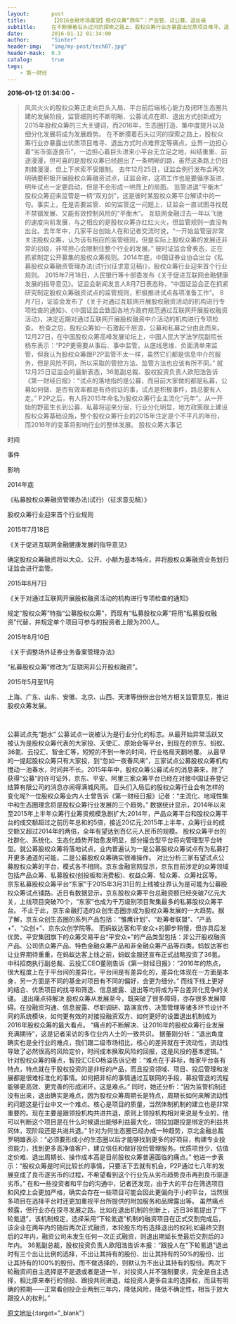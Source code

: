 ```yaml
---
layout:       post
title:        【2016金融市场展望】股权众筹“跨年”：严监管、试公募、退出痛
subtitle:     在不断摸着石头过河的探索之路上，股权众筹行业亦暴露出优质项目难寻、退出方式时点难界定等痛点，业界一边担心着“劣币驱逐良币”，一边担心着巨头进来小平台无立足之地，纠结重重、前途漫漫，但可喜的是股权众筹已经趟出了一条明晰的路，虽然这条路上仍旧荆棘漫漫，但上下求索不受限制。
date:         2016-01-12 01:34:00
author:       "Sinter"
header-img:   "img/my-post/tech07.jpg"
header-mask:  0.3
catalog:      true
tags:
    - 第一财经
---
```


**2016-01-12 01:34:00**  **-**

> 风风火火的股权众筹正走向巨头入局、平台前后端核心能力及闭环生态圈共建的发展阶段，监管细则的不断明晰、公募试点在即、退出方式创新成为2015年股权众筹的三大关键词，而2016年，生态圈打造、集中度提升以及细分化发展将成为发展趋势。
在不断摸着石头过河的探索之路上，股权众筹行业亦暴露出优质项目难寻、退出方式时点难界定等痛点，业界一边担心着“劣币驱逐良币”，一边担心着巨头进来小平台无立足之地，纠结重重、前途漫漫，但可喜的是股权众筹已经趟出了一条明晰的路，虽然这条路上仍旧荆棘漫漫，但上下求索不受限制。
去年12月25日，证监会例行发布会再次明确要积极开展股权众筹融资试点，证监会称，这项工作也是要循序渐进，明年试点一定要启动，但是不会形成一哄而上的局面。
监管进退“平衡木”
股权众筹迎来监管是一柄“双刃剑”，这是彼时某股权众筹平台解读中的一句。事实上，在是否要监管、如何监管这一问题上，证监会一直试图寻找既不禁锢发展、又能有效控制风险的“平衡木”。
互联网金融过去一年以飞驰的速度向前发展，与之相应的是股权众筹亦红红火火，但监管规则一直没有出台。去年年中，几家平台创始人在和记者交流时说，“一开始监管层非常关注股权众筹，认为该有相应的监管细则，但是实际上股权众筹的发展还非常的初级，非常担心会限制住整个行业的发展。”
彼时证监会曾表态，正在抓紧制定公开募集的股权众筹规则。2014年底，中国证券业协会出台《私募股权众筹融资管理办法(试行)(征求意见稿)》，股权众筹行业迎来首个行业规则。
2015年7月18日，人民银行等十部委发布《关于促进互联网金融健康发展的指导意见》。证监会新闻发言人8月7日表态称，“中国证监会正在抓紧研究制定股权众筹融资试点的监管规则，积极推进试点各项准备工作”。
8月7日，证监会发布了《关于对通过互联网开展股权融资活动的机构进行专项检查的通知》、《中国证监会致函各地方政府规范通过互联网开展股权融资活动》，决定近期对通过互联网开展股权融资中介活动的机构进行专项检查。
检查之后，股权众筹如一石激起千层浪，公募和私募之分由此而来。12月27日，在中国股权众筹高峰发展论坛上，中国人民大学法学院副院长杨东表示：“P2P更需要从事后、事中监管，从底线思维、负面清单来监管，但我认为股权众筹跟P2P监管不太一样，虽然它们都是信息中介的服务，但是风险不同，所以采取的管控方法、监管方法也应该有所不同。”
就12月25日证监会的最新表态，36氪副总裁、股权投资负责人欧阳浩告诉《第一财经日报》：“试点的落地指的是公募，而目前大家做的都是私募，公募如何做、是否有效率都是有待验证的事，试点是积极事件，路总要有人走。”
P2P之后，有人将2015年命名为股权众筹行业主流化“元年”。从一开始的野蛮生长到公募、私募将迎来分层，行业分化明显，地方政策跟上建设股权众筹基础设施，整个股权众筹行业的2015年注定是个不平凡的年份，而2016年的变革将影响行业的整体发展。
股权众筹大事记




时间


事件


影响




2014年底


《私募股权众筹融资管理办法(试行)（征求意见稿）》


股权众筹行业迎来首个行业规则




2015年7月18日


《关于促进互联网金融健康发展的指导意见》
 


确定股权众筹融资将以大众、公开、小额为基本特点，并将股权众筹融资业务划归证监会进行监管。




2015年8月7日


《关于对通过互联网开展股权融资活动的机构进行专项检查的通知》
 
 


规定“股权众筹”特指“公募股权众筹”，而现有“私募股权众筹”将用“私募股权融资”代替，并规定单个项目可参与的投资者上限为200人。




2015年8月10日


《关于调整场外证券业务备案管理办法》


“私募股权众筹”修改为“互联网非公开股权融资”。
 




2015年5月至11月


上海、广东、山东、安徽、北京、山西、天津等纷纷出台地方相关监管意见，推进股权众筹发展。


 




公募试点先“趟水”
公募试点一说被认为是行业分化的标志。从最开始异常活跃又被认为是股权众筹代表的大家投、天使汇、原始会等平台，到现在的京东、蚂蚁、36氪、云投汇、智金汇等，短短的不到一年的时间，行业格局天翻地覆。
从最早的一提起股权众筹只有大家投，到“忽如一夜春风来”，三家试点公募股权众筹机构搅动一池春水，时间并不长。2015年年中，股权众筹公募试点的消息袭来，除了获得“公募”的许可证外，京东、平安、阿里三家众筹平台已经在对接中国证券登记结算有限公司的消息亦闹得满城风雨。
巨头们入局后的股权众筹行业会有怎样的变化呢?一位股权众筹业内人士曾告诉《第一财经日报》记者：“主流化、地域性集中和生态圈理念将是股权众筹行业发展的三个趋势。”
数据统计显示，2014年以来至2015年上半年众筹行业筹资规模急剧扩大;2014年，产品众筹平台和股权众筹平台的成交额超过之前历年总和的5倍，接近20亿元;2015年上半年，众筹行业的成交额又超过2014年的两倍，全年有望达到百亿元人民币的规模。
股权众筹平台的社群化、系统化、生态化趋势开始愈发明显，部分撮合型平台将向管理型平台转型。就公募股权众筹将落地试点，业内普遍认为一是公募股权众筹试点有为私募打开更多通道的可能，二是公募股权众筹确实很难操作。
对比分析三家有望试点公募股权众筹的平台，模式各不相同。京东金融官网显示，京东目前涉足的众筹领域包括产品众筹、私募股权(创投板和消费板)、权益众筹、轻众筹、众筹社区等。
京东私募股权众筹平台“东家”于2015年3月31日的上线被业界认为是可能为公募股权众筹试点铺路。近日有数据显示，京东股权众筹平台总融资额已经突破7亿元大关，上线项目突破70个，“东家”也成为千万级别项目聚集最多的私募股权众筹平台。
不止于此，京东金融打造的众创生态圈亦成为股权众筹发展的一大趋势。据了解，京东众创生态圈的系列产品包括：“雏鹰计划”、“赴筹者联盟”、“产品+”、“众创+”、京东众创学院等。
而蚂蚁达客和平安众+的脚步稍慢，但亦具后发优势。平安集团旗下的众筹交易平台“平安众+”的产品类型包括：非公开股权融资产品、公司债众筹产品、特色金融众筹产品和非金融众筹产品等四类。蚂蚁达客也让业界期待重重，在蚂蚁达客上线之前，蚂蚁金服还宣布正式战略投资了36氪。
中科招商执行副总裁、云投汇CEO董刚告诉《第一财经日报》：“2016年的热点，很大程度上在于平台间的差异化，平台间是有差异化的，差异化体现在一方面是本身，另一方面是不同的基金对项目有不同的偏好，会更为细分。”
而线下线上更好的结合、优质项目的找寻和筛选、信息披露、退出等均将成为平台差异化竞争的关键。
退出痛点待解决
股权众筹从发展至今，既突破了很多障碍，亦存很多发展障碍。在投融资沟通、信息披露、尽职调研、路演宣传、决策管理等诸多环节设计不同的系统模块，如何更有效的对接投融资双方、如何更好的设置退出机制成为2016年股权众筹的最大看点。
“痛点的不断解决、让2016年的股权众筹行业发展充满期待”，这是记者采访的多位业内人士的一致共识。
据董刚分析：“退出角度确实也是全行业的难点，我们跟二级市场相比，核心的差异就在于流动性，流动性导致了必然很高的风险定价，时间成本换取风险的回报，这是风投的基本逻辑。”
针对股权众筹的痛点，智投汇CEO杨溢告诉记者：“难点在于非标，每家平台各有特点，特点就在于股权投资的是非标的产品，而且投资领域、项目、投后管理和发展都是很难标准化的事情。如何把非标的事情通过互联网的手段，募投管退的流程能够更高效、更完善的形成闭环，这是难点。”
同时，她还分析：“因为监管机制还没有出来，退出确实是难点，因为股权众筹周期长是特点，周期长如何来解流动性的问题这是行业中又一个难点。核心是项目的质量，当然体制机制的建立也是非常重要的。现在主要是跟领投机构共进共退，原则上领投机构相对来说是专业的，他可以判断这个项目是在什么时候退出能够利益最大化，领投加跟投是绑定的利益共同体，现阶段还是共进共退。”
针对为何生态圈已经办成一种趋势，京北金融总裁罗明雄表示：“必须要形成小的生态圈以后才能够找到更多的好项目，构建专业投资能力，找到更多高净值客户，建立信任和做好投后管理服务。优质项目少、估值定价难、退出周期长、操作成本高是目前股权众筹普遍面临的痛点。”
他进一步表示：“股权众筹是时间比较长的事情，只要活下去就有机会，P2P通过七八年的发展变成了良币逐劣币的过程，不希望看到这个行业先从劣币趋势良币再到良币驱逐劣币。”
在和一些投资者和平台的沟通中，记者还发现，由于大的平台在筛选项目和风控上会更加严格，确实会存在一些项目可能会因此更偏向于小的平台，当然很多项目在选择平台时还更加重视平台所提供的附加服务和品牌露出等。
虽然痛点频露，但行业亦在探寻发展之路。比如在退出机制的创新上，近日36氪提出了“下轮氪退”，该机制规定，选择采用“下轮氪退”机制的融资项目在正式交割完成后，该企业在两年内的随后两次正式融资，本轮股东均有选择退出的权利;如最终交割后的2年内，融资公司未发生任何一次正式融资，则退出期延长至最后交割后的3年内。
36氪副总裁，股权投资负责人欧阳浩告诉本报：“跟投人在"下轮氪退"退出时有三个出让比例的选择，不出让其持有的股份、出让其持有的50%的股份、出让其持有的100%的股份。而不做选择的，则默认为不出让其持有的股份。两次下轮融资间自主选择是不是退或者是退一半，对投资人并不强制要求，完全是自主选择，相比原来奉行的领投、跟投共同进退，给投资人更多自主的选择权，而且有明确的预期——正常看创投企业两到三年内，降低风险，降低不确定性，相当于放大跟投人的权利。”


[原文地址](http://www.yicai.com/news/4737487.html){:target="_blank"}


